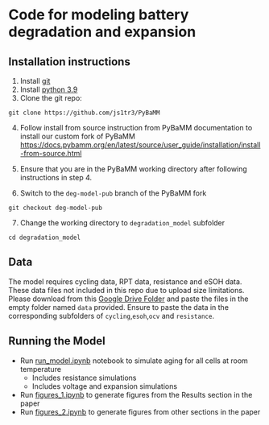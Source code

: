 # Code for modeling battery degradation and expansion

## Installation instructions
1. Install [git](https://git-scm.com/downloads) 
2. Install [python 3.9](https://www.python.org/downloads/release/python-3913/)
3. Clone the git repo:
```
git clone https://github.com/js1tr3/PyBaMM
```
4. Follow install from source instruction from PyBaMM documentation to install our custom fork of PyBaMM
https://docs.pybamm.org/en/latest/source/user_guide/installation/install-from-source.html

5. Ensure that you are in the PyBaMM working directory after following instructions in step 4.
6. Switch to the `deg-model-pub` branch of the PyBaMM fork
```
git checkout deg-model-pub
```

7. Change the working directory to `degradation_model` subfolder
```
cd degradation_model
```
## Data
The model requires cycling data, RPT data, resistance and eSOH data. These data files not included in this repo due to upload size limitations. Please download from this [Google Drive Folder](https://drive.google.com/drive/folders/16uwOXhK_kvs6xNQBIiVQT5VzPDkkNnov?usp=sharing) and paste the files in the empty folder named `data` provided. Ensure to paste the data in the corresponding subfolders of `cycling`,`esoh`,`ocv` and `resistance`.
## Running the Model
- Run [run_model.ipynb](../degradation_model/run_model.ipynb) notebook to simulate aging for all cells at room temperature
  - Includes resistance simulations
  - Includes voltage and expansion simulations
- Run [figures_1.ipynb](../degradation_model/figures_1.ipynb) to generate figures from the Results section in the paper
- Run [figures_2.ipynb](../degradation_model/2.ipynb) to generate figures from other sections in the paper